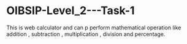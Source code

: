 # OIBSIP-Level_2---Task-1
This is web calculator and can p perform mathematical operation like addition , subtraction , multiplication , division and percentage.
